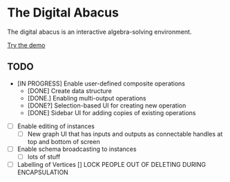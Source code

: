 # The Digital Abacus

The digital abacus is an interactive algebra-solving environment.

[Try the demo](https://digital-abacus.vercel.app/)

## TODO

- [IN PROGRESS] Enable user-defined composite operations
  - [DONE] Create data structure
  - [DONE.] Enabling multi-output operations
  - [DONE?] Selection-based UI for creating new operation
  - [DONE] Sidebar UI for adding copies of existing operations
- [ ] Enable editing of instances
  - [ ] New graph UI that has inputs and outputs as connectable handles at top and bottom of screen
- [ ] Enable schema broadcasting to instances
  - [ ] lots of stuff
- [ ] Labelling of Vertices
      [] LOCK PEOPLE OUT OF DELETING DURING ENCAPSULATION
